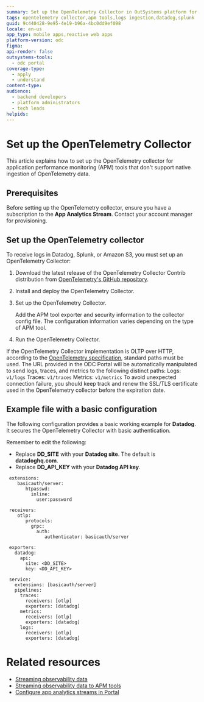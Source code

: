 ```yaml
---
summary: Set up the OpenTelemetry Collector in OutSystems platform for receiving logs in Datadog, Splunk, or Amazon S3.
tags: opentelemetry collector,apm tools,logs ingestion,datadog,splunk
guid: 9c440428-9e95-4e19-b96a-4bc0dd9ef098
locale: en-us
app_type: mobile apps,reactive web apps
platform-version: odc
figma:
api-render: false
outsystems-tools:
  - odc portal
coverage-type:
  - apply
  - understand
content-type:
audience:
  - backend developers
  - platform administrators
  - tech leads
helpids:
---
```

# Set up the OpenTelemetry Collector

This article explains how to set up the OpenTelemetry collector for application performance monitoring (APM) tools that don't support native ingestion of OpenTelemetry data.

## Prerequisites

Before setting up the OpenTelemetry collector, ensure you have a subscription to the **App Analytics Stream**. Contact your account manager for provisioning.

## Set up the OpenTelemetry collector

To receive logs in Datadog, Splunk, or Amazon S3, you must set up an OpenTelemetry Collector:

1. Download the latest release of the OpenTelemetry Collector Contrib distribution from [OpenTelemetry's GitHub repository](https://github.com/open-telemetry/opentelemetry-collector-releases/releases).  

1. Install and deploy the OpenTelemetry Collector.  

1. Set up the OpenTelemetry Collector.  

   Add the APM tool exporter and security information to the collector config file. The configuration information varies depending on the type of APM tool.  

1. Run the OpenTelemetry Collector.

<div class="info" markdown="1">

If the OpenTelemetry Collector implementation is OLTP over HTTP, according to the [OpenTelemetry specification](https://opentelemetry.io/docs/specs/otlp/#otlphttp-request), standard paths must be used. The URL provided in the ODC Portal will be automatically manipulated to send logs, traces, and metrics to the following distinct paths: Logs: `v1/logs` Traces: `v1/traces` Metrics: `v1/metrics` To avoid unexpected connection failure, you should keep track and renew the SSL/TLS certificate used in the OpenTelemetry collector before the expiration date.  

</div>

## Example file with a basic configuration

The following configuration provides a basic working example for **Datadog**. It secures the OpenTelemetry Collector with basic authentication.

Remember to edit the following:

* Replace **DD\_SITE** with your **Datadog site**. The default is **datadoghq.com**.  
* Replace **DD\_API\_KEY** with your **Datadog API key**.

```
 extensions: 
    basicauth/server:
       htpasswd:
         inline:
           user:password

 receivers: 
    otlp:
       protocols:
         grpc:
           auth:
              authenticator: basicauth/server
 
 exporters:
   datadog:
     api:
       site: <DD_SITE>
       key: <DD_API_KEY>

 service:
   extensions: [basicauth/server]
   pipelines:
     traces: 
       receivers: [otlp]
       exporters: [datadog]
     metrics:  
       receivers: [otlp]
       exporters: [datadog]
     logs:
       receivers: [otlp]
       exporters: [datadog]

```
# Related resources

* [Streaming observability data](stream-app-analytics-overview.md)
* [Streaming observability data to APM tools](stream-app-analytics-apm.md)  
* [Configure app analytics streams in Portal](stream-app-analytics-configure.md)


  